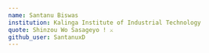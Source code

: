 ```yaml
---
name: Santanu Biswas
institution: Kalinga Institute of Industrial Technology
quote: Shinzou Wo Sasageyo ! ⚔️
github_user: SantanuxD
---
```

